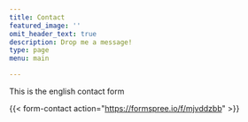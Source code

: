 ```yaml
---
title: Contact
featured_image: ''
omit_header_text: true
description: Drop me a message!
type: page
menu: main

---
```



This is the english contact form

{{< form-contact action="https://formspree.io/f/mjvddzbb"  >}}

